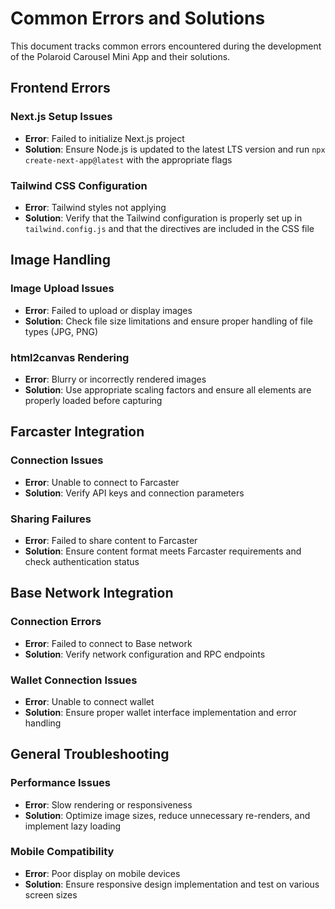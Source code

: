 # Common Errors and Solutions

This document tracks common errors encountered during the development of the Polaroid Carousel Mini App and their solutions.

## Frontend Errors

### Next.js Setup Issues
- **Error**: Failed to initialize Next.js project
- **Solution**: Ensure Node.js is updated to the latest LTS version and run `npx create-next-app@latest` with the appropriate flags

### Tailwind CSS Configuration
- **Error**: Tailwind styles not applying
- **Solution**: Verify that the Tailwind configuration is properly set up in `tailwind.config.js` and that the directives are included in the CSS file

## Image Handling

### Image Upload Issues
- **Error**: Failed to upload or display images
- **Solution**: Check file size limitations and ensure proper handling of file types (JPG, PNG)

### html2canvas Rendering
- **Error**: Blurry or incorrectly rendered images
- **Solution**: Use appropriate scaling factors and ensure all elements are properly loaded before capturing

## Farcaster Integration

### Connection Issues
- **Error**: Unable to connect to Farcaster
- **Solution**: Verify API keys and connection parameters

### Sharing Failures
- **Error**: Failed to share content to Farcaster
- **Solution**: Ensure content format meets Farcaster requirements and check authentication status

## Base Network Integration

### Connection Errors
- **Error**: Failed to connect to Base network
- **Solution**: Verify network configuration and RPC endpoints

### Wallet Connection Issues
- **Error**: Unable to connect wallet
- **Solution**: Ensure proper wallet interface implementation and error handling

## General Troubleshooting

### Performance Issues
- **Error**: Slow rendering or responsiveness
- **Solution**: Optimize image sizes, reduce unnecessary re-renders, and implement lazy loading

### Mobile Compatibility
- **Error**: Poor display on mobile devices
- **Solution**: Ensure responsive design implementation and test on various screen sizes
